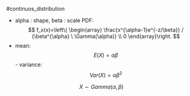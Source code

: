 #continuos_distribution 
- alpha : shape, beta : scale
PDF:
$$
f_x(x)=\left\{
\begin{array}
\frac{x^{\alpha-1}e^{-z/\beta}} / {\beta^{\alpha} \ \Gamma(\alpha)} \\
0
\end{array}\right.
$$
- mean:
$$
E(X)=\alpha\beta
$$- variance:
$$
Var(X)=\alpha\beta^2
$$

$$
X \sim Gamma(\alpha,\beta)
$$

